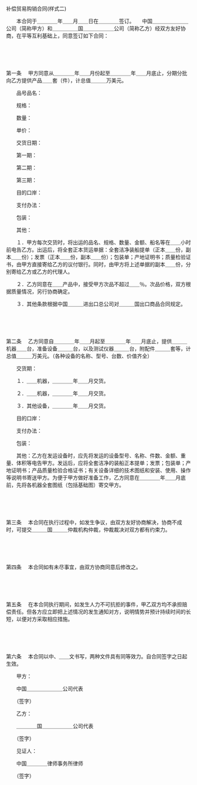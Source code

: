 



补偿贸易购销合同(样式二)



 

　　本合同于＿＿＿＿年＿＿月＿＿日在＿＿＿＿签订。　　中国＿＿＿＿＿＿＿公司（简称甲方）和＿＿＿＿＿国＿＿＿＿＿＿公司（简称乙方）经双方友好协商，在平等互利基础上，同意签订如下合同：

　　 

　　

第一条
　甲方同意从＿＿＿＿年＿＿月份起至＿＿＿＿年＿＿月底止，分期分批向乙方提供产品＿＿套（件），计总值＿＿＿万美元。

　　品号品名：

　　规格：

　　数量：

　　单价：

　　交货日期：

　　第一期：

　　第二期：

　　第三期：

　　目的口岸：

　　支付办法：

　　包装：

　　其他：

　　１．甲方每次交货时，将出运的品名、规格、数量、金额、船名等在＿＿小时前电告乙方。出运后，将全套正本货运单据：全套洁净装船提单（正本＿＿份，副本＿＿份）；发票（正本＿＿份，副本＿＿份）；包装单；产地证明书；质量检验证书，由甲方直接寄给乙方的议付银行。同时，由甲方将上述单据的副本＿＿份，分别寄给乙方或乙方的代理人。

　　２．乙方同意在＿＿产品中，接受甲方次品不超过＿＿％。次品价格，双方根据质量情况，另行协商确定。

　　３．其他条款根据中国＿＿＿进出口总公司对＿＿＿国出口商品合同规定。

　　 

　　

第二条
　乙方同意自＿＿＿＿年＿＿月起至＿＿＿＿年＿＿月底止，提供＿＿＿机器＿＿台，准备设备＿＿＿台，以及测试仪器＿＿＿台，附配件＿＿＿套等，计总值＿＿＿万美元。（各种设备的名称、型号、台数、价值齐全）

　　交货期：

　　１．＿＿机器，＿＿＿＿年＿＿月交货。

　　２．＿＿机器，＿＿＿＿年＿＿月交货。

　　３．其他设备，＿＿＿＿年＿＿月交货。

　　目的口岸：

　　支付办法：

　　包装：

　　其他：乙方在发运设备时，应先将发运的设备型号、名称、件数、金额、重量、体积等电告甲方。发运后，应将全套洁净的装船正本提单；发票；包装单；产地证明书；产品质量检验合格证书；有关设备详细的技术图纸和安装、使用、操作等说明书寄送甲方。为便于甲方做好准备工作，乙方同意在＿＿＿＿年＿＿月底前，先将各机器全套图纸（包括基础图）寄交甲方。

　　 

　　

第三条
　本合同在执行过程中，如发生争议，由双方友好协商解决，协商不成时，可提交＿＿＿国＿＿＿仲裁机构仲裁，仲裁裁决对双方都有约束力。

　　 

　　

第四条
　本合同如有未尽事宜，由双方协商同意后修改之。

　　 

　　

第五条
　在本合同执行期间，如发生人力不可抗拒的事件，甲乙双方均不承担赔偿责任。但各方应立即把上述情况的发生通知对方，说明情势并预计持续时间的长短，以便对方采取相应措施。

　　 

　　

第六条
　本合同以中、＿＿文书写，两种文件具有同等效力。自合同签字之日起生效。

　　甲方：

　　中国＿＿＿＿＿＿＿公司代表

　　（签字）

　　乙方：

　　＿＿＿＿国＿＿＿＿＿＿公司代表

　　（签字）

　　见证人：

　　中国＿＿＿＿律师事务所律师

　　（签字）
